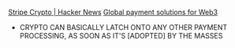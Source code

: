 
[Stripe Crypto | Hacker News](https://news.ycombinator.com/item?id=30628677)
[Global payment solutions for Web3](https://stripe.com/en-ca/use-cases/crypto)
- CRYPTO CAN BASICALLY LATCH ONTO ANY OTHER PAYMENT PROCESSING, AS SOON AS IT'S [ADOPTED] BY THE MASSES
